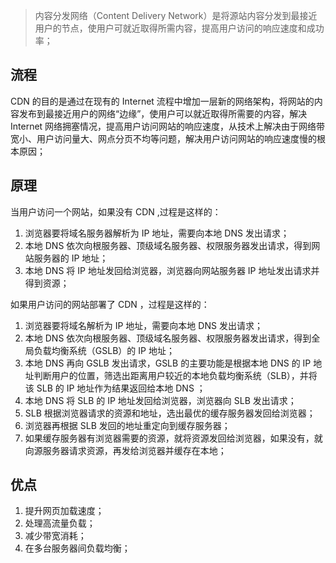 > 内容分发网络（Content Delivery Network）是将源站内容分发到最接近用户的节点，使用户可就近取得所需内容，提高用户访问的响应速度和成功率；

## 流程

CDN 的目的是通过在现有的 Internet 流程中增加一层新的网络架构，将网站的内容发布到最接近用户的网络“边缘”，使用户可以就近取得所需要的内容，解决 Internet 网络拥塞情况，提高用户访问网站的响应速度，从技术上解决由于网络带宽小、用户访问量大、网点分页不均等问题，解决用户访问网站的响应速度慢的根本原因；

## 原理

当用户访问一个网站，如果没有 CDN ,过程是这样的：

1. 浏览器要将域名服务器解析为 IP 地址，需要向本地 DNS 发出请求；
2. 本地 DNS 依次向根服务器、顶级域名服务器、权限服务器发出请求，得到网站服务器的 IP 地址；
3. 本地 DNS 将 IP 地址发回给浏览器，浏览器向网站服务器 IP 地址发出请求并得到资源；

如果用户访问的网站部署了 CDN ，过程是这样的：

1. 浏览器要将域名解析为 IP 地址，需要向本地 DNS 发出请求；
2. 本地 DNS 依次向根服务器、顶级域名服务器、权限服务器发出请求，得到全局负载均衡系统（GSLB）的 IP 地址；
3. 本地 DNS 再向 GSLB 发出请求，GSLB 的主要功能是根据本地 DNS 的 IP 地址判断用户的位置，筛选出距离用户较近的本地负载均衡系统（SLB），并将该 SLB 的 IP 地址作为结果返回给本地 DNS ；
4. 本地 DNS 将 SLB 的 IP 地址发回给浏览器，浏览器向 SLB 发出请求；
5. SLB 根据浏览器请求的资源和地址，选出最优的缓存服务器发回给浏览器；
6. 浏览器再根据 SLB 发回的地址重定向到缓存服务器；
7. 如果缓存服务器有浏览器需要的资源，就将资源发回给浏览器，如果没有，就向源服务器请求资源，再发给浏览器并缓存在本地；


## 优点

1. 提升网页加载速度；
2. 处理高流量负载；
3. 减少带宽消耗；
4. 在多台服务器间负载均衡；

